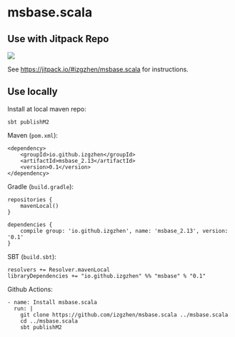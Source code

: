 msbase.scala
=======

## Use with Jitpack Repo

[![](https://jitpack.io/v/izgzhen/msbase.scala.svg)](https://jitpack.io/#izgzhen/msbase.scala)

See https://jitpack.io/#izgzhen/msbase.scala for instructions.

## Use locally

Install at local maven repo:

    sbt publishM2

Maven (`pom.xml`):

    <dependency>
        <groupId>io.github.izgzhen</groupId>
        <artifactId>msbase_2.13</artifactId>
        <version>0.1</version>
    </dependency>

Gradle (`build.gradle`):

    repositories {
        mavenLocal()
    }

    dependencies {
        compile group: 'io.github.izgzhen', name: 'msbase_2.13', version: '0.1'
    }

SBT (`build.sbt`):

    resolvers += Resolver.mavenLocal
    libraryDependencies += "io.github.izgzhen" %% "msbase" % "0.1"

Github Actions:

    - name: Install msbase.scala
      run: |
        git clone https://github.com/izgzhen/msbase.scala ../msbase.scala
        cd ../msbase.scala
        sbt publishM2
